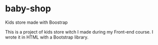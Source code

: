 # baby-shop
Kids store made with Boostrap

This is a project of kids store witch I made during my Front-end course. I wrote it in HTML with a Bootstrap library.

